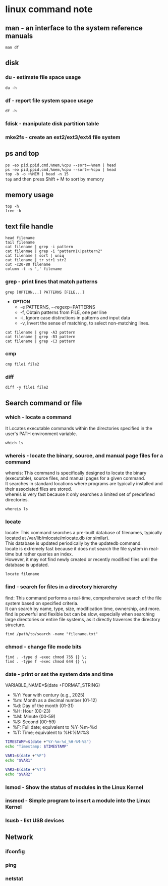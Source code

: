 # linux command note

## man - an interface to the system reference manuals

`man df`

## disk

### du - estimate file space usage

`du -h`

### df - report file system space usage

`df -h`

### fdisk - manipulate disk partition table

### mke2fs - create an ext2/ext3/ext4 file system

## ps and top

`ps -eo pid,ppid,cmd,%mem,%cpu --sort=-%mem | head`  
`ps -eo pid,ppid,cmd,%mem,%cpu --sort=-%cpu | head`  
`top -b -o +%MEM | head -n 15`  
`top` and then press Shift + M to sort by memory

## memory usage

`top -h`  
`free -h`

## text file handle

`head filename`  
`tail filename`  
`cat filename | grep -i pattern`  
`cat filenmae | grep -i "pattern1\|pattern2"`  
`cat filename | sort | uniq`  
`cat filename | tr str1 str2`  
`cut -c20-80 filename`  
`column -t -s ',' filename`

### grep - print lines that match patterns

`grep [OPTION...] PATTERNS [FILE...]`

+ **OPTION**  
  + -e PATTERNS, --regexp=PATTERNS  
  + -f, Obtain patterns from FILE, one per line  
  + -i, Ignore case distinctions in patterns and input data  
  + -v, Invert the sense of matching, to select non-matching lines.

`cat filename | grep -A3 pattern`  
`cat filename | grep -B3 pattern`  
`cat filename | grep -C3 pattern`  

### cmp

`cmp file1 file2`

### diff

`diff -y file1 file2`

## Search command or file

### which - locate a command

It Locates executable commands within the directories specified in the user's PATH environment variable.

`which ls`

### whereis - locate the binary, source, and manual page files for a command

whereis: This command is specifically designed to locate the binary (executable), source files, and manual pages for a given command.  
It searches in standard locations where programs are typically installed and their associated files are stored.  
whereis is very fast because it only searches a limited set of predefined directories.

`whereis ls`

### locate

locate: This command searches a pre-built database of filenames, typically located at /var/lib/mlocate/mlocate.db (or similar).  
This database is updated periodically by the updatedb command.  
locate is extremely fast because it does not search the file system in real-time but rather queries an index.  
However, it may not find newly created or recently modified files until the database is updated.  

`locate filename`

### find - search for files in a directory hierarchy

find: This command performs a real-time, comprehensive search of the file system based on specified criteria.  
It can search by name, type, size, modification time, ownership, and more.  
find is powerful and flexible but can be slow, especially when searching large directories or entire file systems, as it directly traverses the directory structure.  

`find /path/to/search -name "filename.txt"`

### chmod - change file mode bits

`find . -type d -exec chmod 755 {} \;`  
`find . -type f -exec chmod 644 {} \;`

### date - print or set the system date and time

VARIABLE_NAME=$(date +FORMAT_STRING)

+ %Y: Year with century (e.g., 2025)
+ %m: Month as a decimal number (01-12)
+ %d: Day of the month (01-31)
+ %H: Hour (00-23)
+ %M: Minute (00-59)
+ %S: Second (00-59)
+ %F: Full date; equivalent to %Y-%m-%d
+ %T: Time; equivalent to %H:%M:%S

```bash
TIMESTAMP=$(date +"%Y-%m-%d_%H-%M-%S")
echo "Timestamp: $TIMESTAMP"

VAR1=$(date +"%F")
echo "$VAR1"

VAR2=$(date +"%T")
echo "$VAR2"
```

### lsmod - Show the status of modules in the Linux Kernel

### insmod - Simple program to insert a module into the Linux Kernel

### lsusb - list USB devices

## Network

### ifconfig

### ping

### netstat
